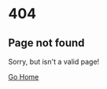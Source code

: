 # 404
## Page not found
Sorry, but <span id="page"></span> isn't a valid page!

<a href="/index">Go Home</a>

<script>document.window.getElementById("page").innerHTML = window.href.split("/").slice(-1)[0].split("-").map(function(w) { if (l.length != 0) return w[0].toUpperCase() + w.substr(1); }).join(" ")</script>